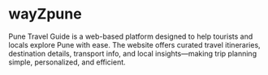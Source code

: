 # wayZpune
Pune Travel Guide is a web-based platform designed to help tourists and locals explore Pune with ease. The website offers curated travel itineraries, destination details, transport info, and local insights—making trip planning simple, personalized, and efficient.
